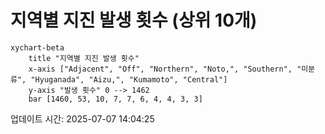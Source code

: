 # 지역별 지진 발생 횟수 (상위 10개)

```mermaid
xychart-beta
    title "지역별 지진 발생 횟수"
    x-axis ["Adjacent", "Off", "Northern", "Noto,", "Southern", "미분류", "Hyuganada", "Aizu,", "Kumamoto", "Central"]
    y-axis "발생 횟수" 0 --> 1462
    bar [1460, 53, 10, 7, 7, 6, 4, 4, 3, 3]
```

업데이트 시간: 2025-07-07 14:04:25

